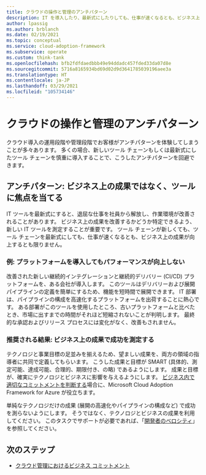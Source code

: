 ```yaml
---
title: クラウドの操作と管理のアンチパターン
description: IT を導入したり、最新式にしたりしても、仕事が速くなるとも、ビジネス上の成果が向上するとも限りません。
author: lpassig
ms.author: brblanch
ms.date: 02/19/2021
ms.topic: conceptual
ms.service: cloud-adoption-framework
ms.subservice: operate
ms.custom: think-tank
ms.openlocfilehash: bfb2fdfdaedbbb49e94ddadc457fded33da07d8e
ms.sourcegitcommit: 5716a8165934bd69d02d9d3641785039196aee3a
ms.translationtype: HT
ms.contentlocale: ja-JP
ms.lasthandoff: 03/29/2021
ms.locfileid: "105734146"
---
```

# <a name="cloud-operation-and-management-antipatterns"></a>クラウドの操作と管理のアンチパターン

クラウド導入の運用段階や管理段階でお客様がアンチパターンを体験してしまうことが多々あります。 多くの場合、新しいツール チェーンもしくは最新式にしたツール チェーンを慎重に導入することで、こうしたアンチパターンを回避できます。

## <a name="antipattern-focus-on-tooling-not-business-outcomes"></a>アンチパターン: ビジネス上の成果ではなく、ツールに焦点を当てる

IT ツールを最新式にすると、退屈な仕事を社員から解放し、作業環境が改善されることがあります。 ビジネス上の成果を改善するかどうか特定できるよう、新しい IT ツールを測定することが重要です。 ツール チェーンが新しくても、ツール チェーンを最新式にしても、仕事が速くなるとも、ビジネス上の成果が向上するとも限りません。

### <a name="example-introduce-a-platform-that-doesnt-improve-performance"></a>例: プラットフォームを導入してもパフォーマンスが向上しない

改善された新しい継続的インテグレーションと継続的デリバリー (CI/CD) プラットフォームを、ある会社が導入します。 このツールはデリバリーおよび展開パイプラインの定義を簡単にするため、機能を短時間で展開できます。 IT 部署は、パイプラインの構成を高速化するプラットフォームを出荷することに熱心です。 ある部署がこのツールを使用したところ、古いプラットフォームと比べたとき、市場に出すまでの時間がそれほど短縮されないことが判明します。 最終的な承認およびリリース プロセスには変化がなく、改善もされません。

### <a name="preferred-outcome-measure-success-with-business-outcomes"></a>推奨される結果: ビジネス上の成果で成功を測定する

テクノロジと事業目標の足並みを揃えるため、望ましい成果を、両方の領域の指導者に共同で定義してもらいます。 こうした成果と目標が SMART (具体的、測定可能、達成可能、合理的、期限付き、の略) であるようにします。 成果と目標が、確実にテクノロジとビジネスに影響を与えるようにします。 [ビジネス内で適切なコミットメントを判断する](../manage/considerations/commitment.md)場合に、Microsoft Cloud Adoption Framework for Azure が役立ちます。

単純なテクノロジだけの成果 (展開の高速化やパイプラインの構成など) で成功を測らないようにします。 そうではなく、テクノロジとビジネスの成果を利用してください。 このタスクでサポートが必要であれば、「[開発者のベロシティ](https://azure.microsoft.com/overview/developer-velocity/)」を参照してください。

## <a name="next-steps"></a>次のステップ

- [クラウド管理におけるビジネス コミットメント](../manage/considerations/commitment.md)
